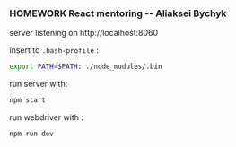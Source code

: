 ### HOMEWORK React mentoring -- Aliaksei Bychyk ###


server listening on http://localhost:8060


insert to `.bash-profile` :
```bash
export PATH=$PATH: ./node_modules/.bin
```

run server with:
 ```bash
 npm start
 ```

run webdriver with : 
```bash 
npm run dev
```